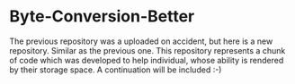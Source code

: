 # Byte-Conversion-Better
The previous repository was a uploaded on accident, but here is a new repository. Similar as the previous one. This repository represents a chunk of code which was developed to help individual, whose ability is rendered by their storage space. A continuation will be included :-)
